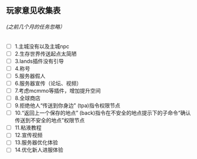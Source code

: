## 玩家意见收集表
###### (之前几个月的任务忽略）
- [ ] 1.主城没有以及主城npc
- [ ] 2.生存世界传送起点太简陋
- [ ] 3.lands插件没有引导
- [ ] 4.称号
- [ ] 5.服务器假人
- [ ] 6.服务器宣传（论坛、视频）
- [ ] 7.考虑mcmmo等插件，增加提升空间
- [ ] 8.全球商店
- [ ] 9.拒绝他人“传送到你身边" (tpa)指令权限节点
- [ ] 10.“返回上一个保存的地点” (back)指令在不安全的地点提示下的子命令“确认传送到不安全的地点”权限节点
- [ ] 11.粘液教程
- [ ] 12.宣传视频
- [ ] 13.服务器优化体验
- [ ] 14.优化新人进服体验

<!--stackedit_data:
eyJoaXN0b3J5IjpbLTEyMDM3MzQ1MjVdfQ==
-->